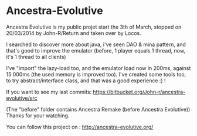 Ancestra-Evolutive
==================

Ancestra Evolutive is my public projet start the 3th of March,
stopped on 20/03/2014 by John-R/Return and taken over by Locos.

I searched to discover more about java, i've seen DAO & mina pattern,
and that's good to improve the emulator (before, 1 player equals 1 thread, now, it's 1 thread to all clients)

I've "import" the lazy-load too, and the emulator load now in 200ms, against 15 000ms (the used memory is improved too).
I've created some tools too, to try abstract/interface class, and that was a good experience :) !

If you want to see my last commits: https://bitbucket.org/John-r/ancestra-evolutive/src

(The "before" folder contains Ancestra Remake (before Ancestra Evolutive))
Thanks for your watching.

You can follow this project on : http://ancestra-evolutive.org/